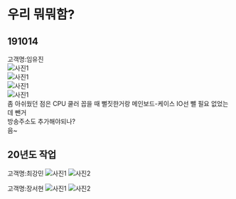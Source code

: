 # 우리 뭐뭐함?

## 191014 
고객명:임유진  
![사진1](static/jollyp/191014/191014_1.jpg)  
![사진1](static/jollyp/191014/191014_2.jpg)  
![사진1](static/jollyp/191014/191014_3.jpg)  
![사진1](static/jollyp/191014/191014_4.jpg)  
좀 아쉬웠던 점은 CPU 쿨러 꼽을 때 뻘짓한거랑 메인보드-케이스 IO선 뺄 필요 없었는데 뺀거  
방송주소도 추가해야되나?  
음~

## 20년도 작업
고객명:최강민
![사진1](static/jollyp/2020/choi/1.jpg)
![사진2](static/jollyp/2020/choi/2.jpg)

고객명:장서현
![사진1](static/jollyp/2020/jang/1.jpg)
![사진2](static/jollyp/2020/jang/2.jpg)